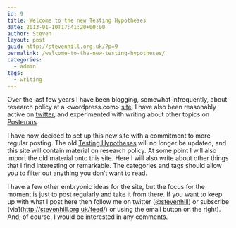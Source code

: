 ```yaml
---
id: 9
title: Welcome to the new Testing Hypotheses
date: 2013-01-10T17:41:20+00:00
author: Steven
layout: post
guid: http://stevenhill.org.uk/?p=9
permalink: /welcome-to-the-new-testing-hypotheses/
categories:
  - admin
tags:
  - writing
---
```



Over the last few years I have been blogging, somewhat infrequently, about research policy at a <wordpress.com> [site](https://hypotheses.wordpress.com/). I have also been reasonably active on [twitter](http://twitter.com/stevenhill), and experimented with writing about other topics on [Posterous](https://posterous.com/).

I have now decided to set up this new site with a commitment to more regular posting. The old [Testing Hypotheses](https://hypotheses.wordpress.com/) will no longer be updated, and this site will contain material on research policy. At some point I will also import the old material onto this site. Here I will also write about other things that I find interesting or remarkable. The categories and tags should allow you to filter out anything you don&#8217;t want to read.

I have a few other embryonic ideas for the site, but the focus for the moment is just to post regularly and take it from there. If you want to keep up with what I post here then follow me on twitter ([@stevenhill](http://twitter.com/stevenhill)) or subscribe (via](http://stevenhill.org.uk/feed/) or using the email button on the right). And, of course, I would be interested in any comments.
